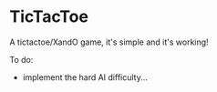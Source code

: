 # TicTacToe
 A tictactoe/XandO game, it's simple and it's working!
 
 To do: 
 - implement the hard AI difficulty...
